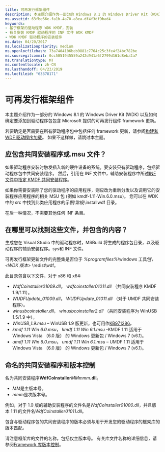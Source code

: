 ```yaml
---
title: 可再发行框架组件
description: 本主题介绍作为一部分的 Windows 8.1 的 Windows Driver Kit (WDK) 以及如何确定要添加到驱动程序包包含 Microsoft 提供的可再发行组件 framework 更新。
ms.assetid: 63fbe66e-fa1b-4a70-a8ea-df4f3df9bad4
keywords:
- 基于框架的驱动程序 WDK KMDF，安装
- 有关安装 KMDF 驱动程序的 INF 文件 WDK KMDF
- WDK KMDF 驱动程序的安装组件
ms.date: 04/20/2017
ms.localizationpriority: medium
ms.openlocfilehash: 73a7404106beb9881c7764c25c3fe4f24bc782be
ms.sourcegitcommit: 0cc5051945559a242d941a6f2799d161d8eba2a7
ms.translationtype: MT
ms.contentlocale: zh-CN
ms.lasthandoff: 04/23/2019
ms.locfileid: "63378171"
---
```

# <a name="redistributable-framework-components"></a>可再发行框架组件


本主题介绍作为一部分的 Windows 8.1 的 Windows Driver Kit (WDK) 以及如何确定要添加到驱动程序包包含 Microsoft 提供的可再发行组件 framework 更新。

若要确定是否需要在所有驱动程序包中包括任何 framework 更新，请参阅[构建和 WDF 驱动程序加载](building-and-loading-a-kmdf-driver.md)。 如果不这样做，请跳过本主题。

## <a name="should-i-include-the-co-installer-or-the-msu-file"></a>应包含共同安装程序或.msu 文件？


如果驱动程序安装时触发插入新的硬件设备的系统，要安装只有驱动程序，包括驱动程序包中共同安装程序。 然后，引用在 INF 文件中，辅助安装程序中所述[INF 文件中指定 KMDF 共同安装程序](installing-the-framework-s-co-installer.md)。

如果你需要安装除了您的驱动程序的应用程序，则应改为重新分发以及调用它的安装程序应用程序的相关 MSU 包 (例如 kmdf-1.11-Win.6.0.msu)。 您可以在 WDK 中的 src 中找到此类应用程序的示例\\常规\\installwdf 目录。

在后一种情况，不需要其他任何 INF 条目。

## <a name="where-can-i-find-these-files-and-whats-included"></a>在哪里可以找到这些文件，并包含的内容？


生成您在 Visual Studio 中的驱动程序时，MSBuild 将生成的程序包目录，以及驱动程序的辅助安装程序。*sys*和 INF 文件。

可再发行框架更新文件的完整集是否位于 *%programfiles%*\\windows 工具包\\*&lt;WDK 版本&gt;* \\redist\\wdf。

此目录包含以下文件，对于 x86 和 x64:

-   *WdfCoinstaller01009.dll*， *wdfcoinstaller01011.dll* （共同安装程序 KMDF 1.9/1.11）。
-   *WUDFUpdate\_01009.dll*， *WUDFUpdate\_01011.dll* （对于 UMDF 共同安装程序）。
-   *winusbcoinstaller.dll*， *winusbcoinstaller2.dll* （共同安装程序为 WinUSB 1.5/1.9 中）。
-   *WinUSB\_1.9.msu* – WinUSB 1.9 版更新，也可用作[KB971286](http://support.microsoft.com/kb/971286)。
-   *kmdf 1.11 Win 6.0.msu*， *kmdf 1.11 Win 6.1.msu* -KMDF 1.11 适用于 Windows Vista （6.0 版） 的 Windows 更新包 / Windows 7 (v6.1)。
-   *umdf 1.11 Win 6.0.msu*， *umdf 1.11 Win 6.1.msu* – UMDF 1.11 适用于 Windows Vista （6.0 版） 的 Windows 更新包 / Windows 7 (v6.1)。

## <a name="co-installer-naming-and-versioning"></a>命名的共同安装程序和版本控制


名为共同安装程序**WdfCoInstaller**<em>MMmmm</em>**.dll**。

-   *MM*是主版本号。
-   *mmm*是次版本号。

例如，对于 1.0 版的辅助安装程序的文件名是*WdfCoInstaller01000.dll*，并且版本 1.11 的文件名*WdfCoInstaller01011.dll*。

包含与驱动程序包的共同安装程序的版本必须与用于开发您的驱动程序的框架库的版本匹配。

请注意框架库的文件的名称，包括仅主版本号。 有关库文件名称的详细信息，请参阅[Framework 库版本控制](framework-library-versioning.md)。

 

 





